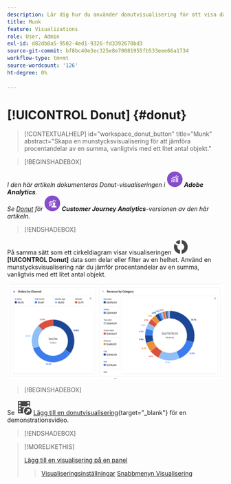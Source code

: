 ```yaml
---
description: Lär dig hur du använder donutvisualisering för att visa data som delar eller segment i en helhet.
title: Munk
feature: Visualizations
role: User, Admin
exl-id: d82db8a5-9502-4ed1-9326-fd3392670bd3
source-git-commit: bf8bc40e3ec325e8e70081955fb533eee66a1734
workflow-type: tm+mt
source-wordcount: '126'
ht-degree: 0%

---
```


# [!UICONTROL Donut] {#donut}

<!-- markdownlint-disable MD034 -->

>[!CONTEXTUALHELP]
>id="workspace_donut_button"
>title="Munk"
>abstract="Skapa en munstycksvisualisering för att jämföra procentandelar av en summa, vanligtvis med ett litet antal objekt."

<!-- markdownlint-enable MD034 -->


>[!BEGINSHADEBOX]

_I den här artikeln dokumenteras Donut-visualiseringen i_ ![AdobeAnalytics](/help/assets/icons/AdobeAnalytics.svg) _**Adobe Analytics**._<br/>_Se [Donut](https://experienceleague.adobe.com/en/docs/analytics-platform/using/cja-workspace/visualizations/donut) för_ ![CustomerJourneyAnalytics](/help/assets/icons/CustomerJourneyAnalytics.svg) _**Customer Journey Analytics**-versionen av den här artikeln._

>[!ENDSHADEBOX]


På samma sätt som ett cirkeldiagram visar visualiseringen ![GraphDonut](/help/assets/icons/GraphDonut.svg) **[!UICONTROL Donut]** data som delar eller filter av en helhet. Använd en munstycksvisualisering när du jämför procentandelar av en summa, vanligtvis med ett litet antal objekt.

![Ett ringdiagram som visar data som delar eller filter av en helhet.](assets/donut.png)


>[!BEGINSHADEBOX]

Se ![VideoCheckedOut](/help/assets/icons/VideoCheckedOut.svg) [Lägg till en donutvisualisering](https://video.tv.adobe.com/v/334309/?quality=12){target="_blank"} för en demonstrationsvideo.

>[!ENDSHADEBOX]


>[!MORELIKETHIS]
>
>[Lägg till en visualisering på en panel](/help/analyze/analysis-workspace/visualizations/freeform-analysis-visualizations.md#add-visualizations-to-a-panel)
>>[Visualiseringsinställningar](/help/analyze/analysis-workspace/visualizations/freeform-analysis-visualizations.md#settings)
>>[Snabbmenyn Visualisering ](/help/analyze/analysis-workspace/visualizations/freeform-analysis-visualizations.md#context-menu)
>

